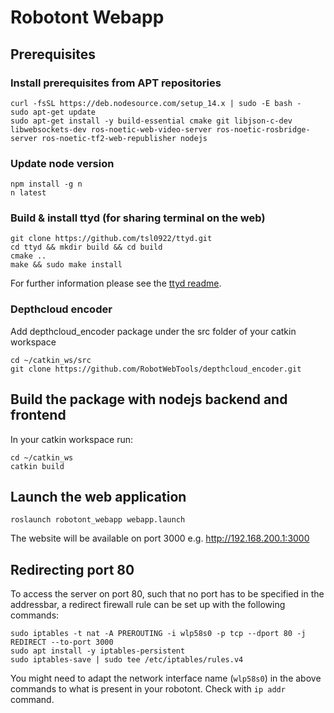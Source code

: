 # Robotont Webapp

## Prerequisites

### Install prerequisites from APT repositories
```
curl -fsSL https://deb.nodesource.com/setup_14.x | sudo -E bash -
sudo apt-get update
sudo apt-get install -y build-essential cmake git libjson-c-dev libwebsockets-dev ros-noetic-web-video-server ros-noetic-rosbridge-server ros-noetic-tf2-web-republisher nodejs
```

### Update node version

```
npm install -g n
n latest
```

### Build & install ttyd (for sharing terminal on the web)

```
git clone https://github.com/tsl0922/ttyd.git
cd ttyd && mkdir build && cd build
cmake ..
make && sudo make install
```
For further information please see the [ttyd readme](https://github.com/tsl0922/ttyd#install-on-linux).

### Depthcloud encoder

Add depthcloud\_encoder package under the src folder of your catkin workspace
```
cd ~/catkin_ws/src
git clone https://github.com/RobotWebTools/depthcloud_encoder.git
```


## Build the package with nodejs backend and frontend

In your catkin workspace run:
```
cd ~/catkin_ws
catkin build
```

## Launch the web application
```
roslaunch robotont_webapp webapp.launch
```

The website will be available on port 3000 e.g. http://192.168.200.1:3000

## Redirecting port 80

To access the server on port 80, such that no port has to be specified in the addressbar, a redirect firewall rule can be set up with the following commands:

```
sudo iptables -t nat -A PREROUTING -i wlp58s0 -p tcp --dport 80 -j REDIRECT --to-port 3000
sudo apt install -y iptables-persistent
sudo iptables-save | sudo tee /etc/iptables/rules.v4
```
You might need to adapt the network interface name (`wlp58s0`) in the above commands to what is present in your robotont. Check with `ip addr` command.
